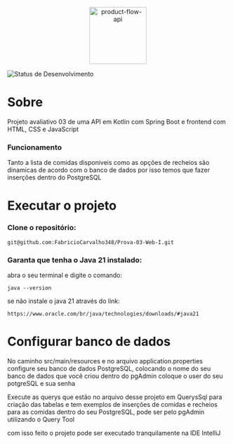 <div>
    <p align="center">
      <img src="https://img.shields.io/badge/Projeto-WebI-purple" height="130" alt="product-flow-api">
    </p>
</div>

![Status de Desenvolvimento](https://img.shields.io/badge/Status-Concluido-green)

# Sobre
<p>Projeto avaliativo 03 de uma API em Kotlin com Spring Boot e frontend com HTML, CSS e JavaScript</p>

### Funcionamento
Tanto a lista de comidas disponiveis como as opções de recheios são dinamicas de acordo com o banco de dados por isso temos que fazer inserções dentro do PostgreSQL

# Executar o projeto

### Clone o repositório:

```
git@github.com:FabricioCarvalho348/Prova-03-Web-I.git
```
    
### Garanta que tenha o Java 21 instalado:
abra o seu terminal e digite o comando:
```
java --version
```
se não instale o java 21 através do link:
```
https://www.oracle.com/br/java/technologies/downloads/#java21
```

# Configurar banco de dados

No caminho src/main/resources e no arquivo application.properties configure seu banco de dados PostgreSQL, colocando o nome do seu banco de dados que você criou dentro do pgAdmin
coloque o user do seu potgreSQL e sua senha 

Execute as querys que estão no arquivo desse projeto em QuerysSql para criação das tabelas e tem exemplos de inserções de comidas e recheios para as comidas dentro do seu PostgreSQL, pode ser pelo pgAdmin utilizando o Query Tool

com isso feito o projeto pode ser executado tranquilamente na IDE IntelliJ 


